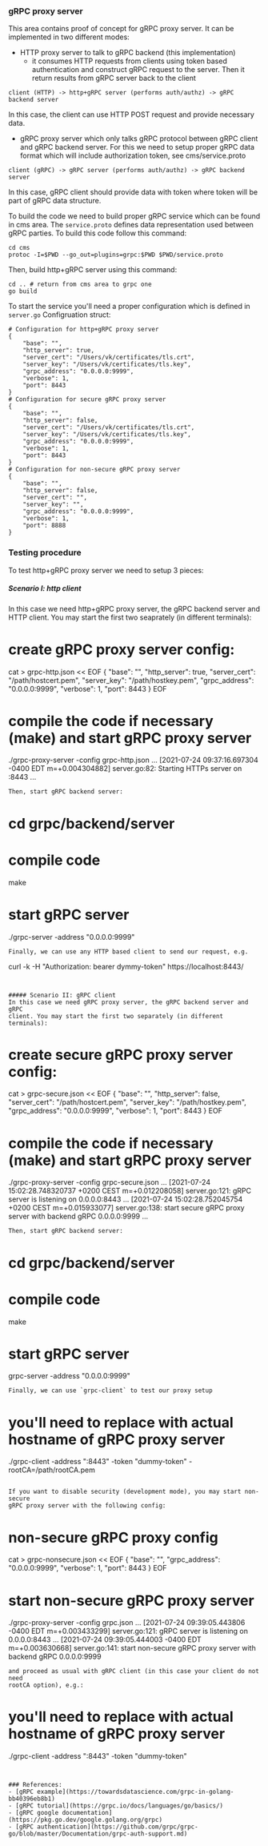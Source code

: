 ### gRPC proxy server
This area contains proof of concept for gRPC proxy server. It can be
implemented in two different modes:
- HTTP proxy server to talk to gRPC backend (this implementation)
  - it consumes HTTP requests from clients using token based authentication
  and construct gRPC request to the server. Then it return results from gRPC
  server back to the client
```
client (HTTP) -> http+gRPC server (performs auth/authz) -> gRPC backend server
```
In this case, the client can use HTTP POST request and provide necessary data.

- gRPC proxy server which only talks gRPC protocol between gRPC client and gRPC backend
server. For this we need to setup proper gRPC data format which will
include authorization token, see cms/service.proto
```
client (gRPC) -> gRPC server (performs auth/authz) -> gRPC backend server
```
In this case, gRPC client should provide data with token where token will
be part of gRPC data structure.

To build the code we need to build proper gRPC service which can be
found in cms area. The `service.proto` defines data representation used
between gRPC parties. To build this code follow this command:
```
cd cms
protoc -I=$PWD --go_out=plugins=grpc:$PWD $PWD/service.proto
```
Then, build http+gRPC server using this command:
```
cd .. # return from cms area to grpc one
go build
```
To start the service you'll need a proper configuration which is defined in
`server.go` Configruation struct:
```
# Configuration for http+gRPC proxy server
{
    "base": "",
    "http_server": true,
    "server_cert": "/Users/vk/certificates/tls.crt",
    "server_key": "/Users/vk/certificates/tls.key",
    "grpc_address": "0.0.0.0:9999",
    "verbose": 1,
    "port": 8443
}
# Configuration for secure gRPC proxy server
{
    "base": "",
    "http_server": false,
    "server_cert": "/Users/vk/certificates/tls.crt",
    "server_key": "/Users/vk/certificates/tls.key",
    "grpc_address": "0.0.0.0:9999",
    "verbose": 1,
    "port": 8443
}
# Configuration for non-secure gRPC proxy server
{
    "base": "",
    "http_server": false,
    "server_cert": "",
    "server_key": "",
    "grpc_address": "0.0.0.0:9999",
    "verbose": 1,
    "port": 8888
}
```

### Testing procedure
To test http+gRPC proxy server we need to setup 3 pieces:
##### Scenario I: http client
In this case we need http+gRPC proxy server, the gRPC backend server and
HTTP client. You may start the first two seaprately (in different terminals):
# create gRPC proxy server config:
cat > grpc-http.json << EOF
{
    "base": "",
    "http_server": true,
    "server_cert": "/path/hostcert.pem",
    "server_key":  "/path/hostkey.pem",
    "grpc_address": "0.0.0.0:9999",
    "verbose": 1,
    "port": 8443
}
EOF

# compile the code if necessary (make) and start gRPC proxy server
./grpc-proxy-server -config grpc-http.json
...
[2021-07-24 09:37:16.697304 -0400 EDT m=+0.004304882] server.go:82: Starting HTTPs server on :8443
...
```
Then, start gRPC backend server:
```
# cd grpc/backend/server
# compile code
make
# start gRPC server
./grpc-server -address "0.0.0.0:9999"
```
Finally, we can use any HTTP based client to send our request, e.g.
```
curl -k -H "Authorization: bearer dymmy-token" https://localhost:8443/
```


##### Scenario II: gRPC client
In this case we need gRPC proxy server, the gRPC backend server and gRPC
client. You may start the first two separately (in different terminals):
```
# create secure gRPC proxy server config:
cat > grpc-secure.json << EOF
{
    "base": "",
    "http_server": false,
    "server_cert": "/path/hostcert.pem",
    "server_key":  "/path/hostkey.pem",
    "grpc_address": "0.0.0.0:9999",
    "verbose": 1,
    "port": 8443
}
EOF

# compile the code if necessary (make) and start gRPC proxy server
./grpc-proxy-server -config grpc-secure.json
...
[2021-07-24 15:02:28.748320737 +0200 CEST m=+0.012208058] server.go:121: gRPC server is listening on 0.0.0.0:8443 ...
[2021-07-24 15:02:28.752045754 +0200 CEST m=+0.015933077] server.go:138: start secure gRPC proxy server with backend gRPC 0.0.0.0:9999
...
```
Then, start gRPC backend server:
```
# cd grpc/backend/server
# compile code
make
# start gRPC server
grpc-server -address "0.0.0.0:9999"
```
Finally, we can use `grpc-client` to test our proxy setup
```
# you'll need to replace <hostname> with actual hostname of gRPC proxy server
./grpc-client -address "<hostame>:8443" -token "dummy-token" -rootCA=/path/rootCA.pem
```

If you want to disable security (development mode), you may start non-secure
gRPC proxy server with the following config:
```
# non-secure gRPC proxy config
cat > grpc-nonsecure.json << EOF
{
    "base": "",
    "grpc_address": "0.0.0.0:9999",
    "verbose": 1,
    "port": 8443
}
EOF

# start non-secure gRPC proxy server
./grpc-proxy-server -config grpc.json
...
[2021-07-24 09:39:05.443806 -0400 EDT m=+0.003433299] server.go:121: gRPC server is listening on 0.0.0.0:8443 ...
[2021-07-24 09:39:05.444003 -0400 EDT m=+0.003630668] server.go:141: start non-secure gRPC proxy server with backend gRPC 0.0.0.0:9999
```
and proceed as usual with gRPC client (in this case your client do not need
rootCA option), e.g.:
```
# you'll need to replace <hostname> with actual hostname of gRPC proxy server
./grpc-client -address "<hostame>:8443" -token "dummy-token"
```


### References:
- [gRPC example](https://towardsdatascience.com/grpc-in-golang-bb40396eb8b1)
- [gRPC tutorial](https://grpc.io/docs/languages/go/basics/)
- [gRPC google documentation](https://pkg.go.dev/google.golang.org/grpc)
- [gRPC authentication](https://github.com/grpc/grpc-go/blob/master/Documentation/grpc-auth-support.md)

